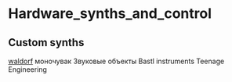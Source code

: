 # Hardware_synths_and_control
## Custom synths

[waldorf](https://waldorfmusic.com/en/)
моночувак
Звуковые объекты
Bastl instruments
Teenage Engineering 

